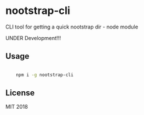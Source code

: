 # nootstrap-cli

CLI tool for getting a quick nootstrap dir - node module

UNDER Development!!!

## Usage

```bash

    npm i -g nootstrap-cli

```

## License

MIT 2018
